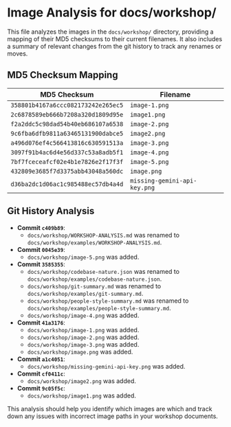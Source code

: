 # Image Analysis for docs/workshop/

This file analyzes the images in the `docs/workshop/` directory, providing a mapping of their MD5 checksums to their current filenames. It also includes a summary of relevant changes from the git history to track any renames or moves.

## MD5 Checksum Mapping

| MD5 Checksum                           | Filename                    |
| -------------------------------------- | --------------------------- |
| `358801b4167a6ccc082173242e265ec5`       | `image-1.png`               |
| `2c6878589eb666b7208a320d1809d95e`       | `image1.png`                |
| `f2a2ddc5c98dad54b40eb686107a6538`       | `image-2.png`               |
| `9c6fba6dfb9811a63465131900dabce5`       | `image2.png`                |
| `a496d076ef4c566413816c630591513a`       | `image-3.png`               |
| `3097f91b4ac6d4e56d337c53a8adb5f1`       | `image-4.png`               |
| `7bf7fceceafcf02e4b1e7826e2f17f3f`       | `image-5.png`               |
| `432809e3685f7d3375abb43048a560dc`       | `image.png`                 |
| `d36ba2dc1d06ac1c985488ec57db4a4d`       | `missing-gemini-api-key.png`|

## Git History Analysis

*   **Commit `c409b89`**:
    *   `docs/workshop/WORKSHOP-ANALYSIS.md` was renamed to `docs/workshop/examples/WORKSHOP-ANALYSIS.md`.
*   **Commit `0045e39`**:
    *   `docs/workshop/image-5.png` was added.
*   **Commit `3585355`**:
    *   `docs/workshop/codebase-nature.json` was renamed to `docs/workshop/examples/codebase-nature.json`.
    *   `docs/workshop/git-summary.md` was renamed to `docs/workshop/examples/git-summary.md`.
    *   `docs/workshop/people-style-summary.md` was renamed to `docs/workshop/examples/people-style-summary.md`.
    *   `docs/workshop/image-4.png` was added.
*   **Commit `41a3176`**:
    *   `docs/workshop/image-1.png` was added.
    *   `docs/workshop/image-2.png` was added.
    *   `docs/workshop/image-3.png` was added.
    *   `docs/workshop/image.png` was added.
*   **Commit `a1c4051`**:
    *   `docs/workshop/missing-gemini-api-key.png` was added.
*   **Commit `cf0411c`**:
    *   `docs/workshop/image2.png` was added.
*   **Commit `9c05f5c`**:
    *   `docs/workshop/image1.png` was added.

This analysis should help you identify which images are which and track down any issues with incorrect image paths in your workshop documents.
